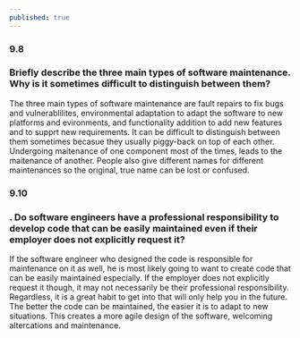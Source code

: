 ```yaml
---
published: true
---
```

### 9.8
### Briefly describe the three main types of software maintenance. Why is it sometimes difficult to distinguish between them?
The three main types of software maintenance are fault repairs to fix bugs and vulnerablilites, environmental adaptation to adapt the software to new platforms and evironments, and functionality addition to add new features and to supprt new requirements. It can be difficult to distinguish between them sometimes becasue they usually piggy-back on top of each other. Undergoing maitenance of one component most of the times, leads to the maitenance of another. People also give different names for different maintenances so the original, true name can be lost or confused.
### 9.10
### . Do software engineers have a professional responsibility to develop code that can be easily maintained even if their employer does not explicitly request it?
If the software engineer who designed the code is responsible for maintenance on it as well, he is most likely going to want to create code that can be easily maintained especially. If the employer does not explicitly request it though, it may not necessarily be their professional responsibility. Regardless, it is a great habit to get into that will only help you in the future. The better the code can be maintained, the easier it is to adapt to new situations. This creates a more agile design of the software, welcoming altercations and maintenance.
